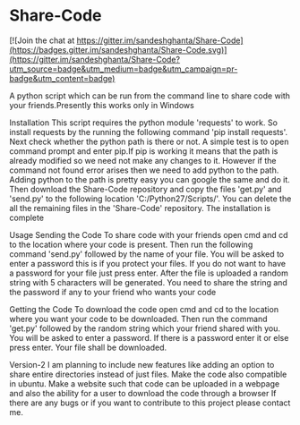 # Share-Code

[![Join the chat at https://gitter.im/sandeshghanta/Share-Code](https://badges.gitter.im/sandeshghanta/Share-Code.svg)](https://gitter.im/sandeshghanta/Share-Code?utm_source=badge&utm_medium=badge&utm_campaign=pr-badge&utm_content=badge)

A python script which can be run from the command line to share code with your friends.Presently this works only in Windows

Installation
This script requires the python module 'requests' to work. So install requests by the running the following command 'pip install requests'.
Next check whether the python path is there or not. A simple test is to open command prompt and enter pip.If pip is working it means that the path is already modified so we need not make any changes to it. However if the command not found error arises then we need to add python to the path. Adding python to the path is pretty easy you can google the same and do it.
Then download the Share-Code repository and copy the files 'get.py' and 'send.py' to the following location 'C:/Python27/Scripts/'. You can delete the all the remaining files in the 'Share-Code' repository.
The installation is complete

Usage
Sending the Code
To share code with your friends open cmd and cd to the location where your code is present. Then run the following command 'send.py' followed by the name of your file. 
You will be asked to enter a password this is if you protect your files. If you do not want to have a password for your file just press enter. 
After the file is uploaded a random string with 5 characters will be generated. You need to share the string and the password if any to your friend who wants your code

Getting the Code
To download the code open cmd and cd to the location where you want your code to be downloaded. Then run the command 'get.py' followed by the random string which your friend shared with you. You will be asked to enter a password. If there is a password enter it or else press enter.
Your file shall be downloaded.

Version-2
I am planning to include new features like adding an option to share entire directories instead of just files. Make the code also compatible in ubuntu. Make a website such that code can be uploaded in a webpage and also the ability for a user to download the code through a browser
If there are any bugs or if you want to contribute to this project please contact me.

